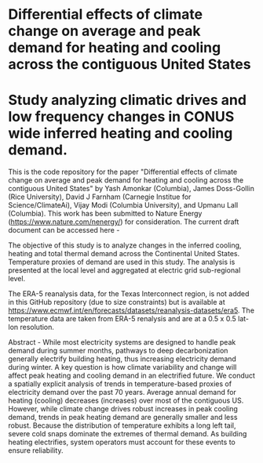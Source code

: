 # Differential effects of climate change on average and peak demand for heating and cooling across the contiguous United States
# Study analyzing climatic drives and low frequency changes in CONUS wide inferred heating and cooling demand.

This is the code repository for the paper "Differential effects of climate change on average and peak demand for heating and cooling across the contiguous United States" by Yash Amonkar (Columbia), James Doss-Gollin (Rice University), David J Farnham (Carnegie Institue for Science/ClimateAi), Vijay Modi (Columbia University), and Upmanu Lall (Columbia). 
This work has been submitted to Nature Energy (https://www.nature.com/nenergy/) for consideration.
The current draft document can be accessed here - 


The objective of this study is to analyze changes in the inferred cooling, heating and total thermal demand across the Continental United States. 
Temperature proxies of demand are used in this study.
The analysis is presented at the local level and aggregated at electric grid sub-regional level. 


The ERA-5 reanalysis data, for the Texas Interconnect region, is not added in this GitHub repository (due to size constraints) but is available at https://www.ecmwf.int/en/forecasts/datasets/reanalysis-datasets/era5.
The temperature data are taken from ERA-5 renalysis and are at a 0.5 x 0.5 lat-lon resolution. 




Abstract - While most electricity systems are designed to handle peak demand during summer months, pathways to deep decarbonization generally electrify building heating, thus increasing electricity demand during winter.
A key question is how climate variability and change will affect peak heating and cooling demand in an electrified future.
We conduct a spatially explicit analysis of trends in temperature-based proxies of electricity demand over the past 70 years.
Average annual demand for heating (cooling) decreases (increases) over most of the contiguous US.
However, while climate change drives robust increases in peak cooling demand, trends in peak heating demand are generally smaller and less robust.
Because the distribution of temperature exhibits a long left tail, severe cold snaps dominate the extremes of thermal demand.
As building heating electrifies, system operators must account for these events to ensure reliability.